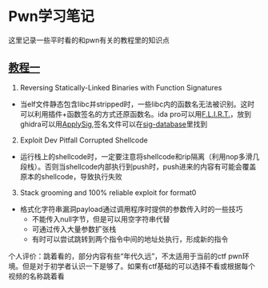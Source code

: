 # Pwn学习笔记

这里记录一些平时看的和pwn有关的教程里的知识点

## [教程一](https://www.youtube.com/watch?v=CgGha_zLqlo&list=PLhixgUqwRTjxglIswKp9mpkfPNfHkzyeN)

1. Reversing Statically-Linked Binaries with Function Signatures
- 当elf文件静态包含libc并stripped时，一些libc内的函数名无法被识别。这时可以利用插件+函数签名的方式还原函数名。ida pro可以用[F.L.I.R.T.](https://hex-rays.com/products/ida/tech/flirt/)，放到ghidra可以用[ApplySig](https://github.com/NWMonster/ApplySig),签名文件可以在[sig-database](https://github.com/push0ebp/sig-database)里找到
2. Exploit Dev Pitfall Corrupted Shellcode
- 运行栈上的shellcode时，一定要注意将shellcode和rip隔离（利用nop多滑几段栈）。否则当shellcode内部执行到push时，push进来的内容有可能会覆盖原本的shellcode，导致执行失败
3. Stack grooming and 100% reliable exploit for format0
- 格式化字符串漏洞payload通过调用程序时提供的参数传入时的一些技巧
    - 不能传入null字节，但是可以用空字符串代替
    - 可通过传入大量参数扩张栈
    - 有时可以尝试跳转到两个指令中间的地址处执行，形成新的指令

个人评价：跳着看的，部分内容有些“年代久远”，不太适用于当前的ctf pwn环境。但是对于初学者认识一下是够了。如果有ctf基础的可以选择不看或根据每个视频的名称跳着看